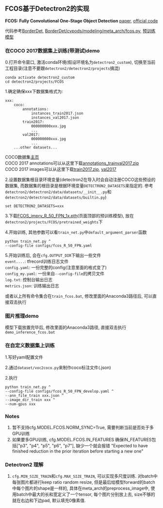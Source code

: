 ## FCOS基于Detectron2的实现

**FCOS: Fully Convolutional One-Stage Object Detection** [paper](https://arxiv.org/abs/1904.01355), [official code](https://github.com/tianzhi0549/FCOS)  

代码参考[BorderDet](https://github.com/Megvii-BaseDetection/BorderDet/tree/master/playground/detection/coco/fcos/fcos.res50.fpn.coco.800size.1x),
[BorderDet/cvpods/modeling/meta_arch/fcos.py](https://github.com/Megvii-BaseDetection/BorderDet/blob/master/cvpods/modeling/meta_arch/fcos.py),
[预训练模型](https://drive.google.com/file/d/1hcDobxvqolMwqj20BEAPikSMcz4NYZRx/view)


### 在COCO 2017数据集上训练(带测试)demo

0.打开命令窗口, 激活conda环境(假设环境名为`detectron2_custom`), 切换至当前工程目录(注意不要跟`detectron2/detectron2/projects`搞混)
```
conda activate detectron2_custom
cd detectron2/projects/FCOS
```


1.确定确保xxx下数据集格式为:
```
xxx:
    coco:
        annotations:
            instances_train2017.json
            instances_val2017.json
        train2017:
            000000000xxx.jpg
            ...
        val2017:
            000000000xxx.jpg
            ...
    ...other datasets...
```
COCO数据集[主页](https://cocodataset.org/#download)  
COCO 2017 annotations可以从这里下载[annotations_trainval2017.zip](http://images.cocodataset.org/annotations/annotations_trainval2017.zip)  
COCO 2017 images可以从这里下载[train2017.zip](http://images.cocodataset.org/zips/train2017.zip), [val2017](http://images.cocodataset.org/zips/val2017.zip)  


2.设置数据集根目录环境变量(detectron2在导入时会自动注册COCO这些预设的数据集, 而数据集的根目录是根据环境变量`DETECTRON2_DATASETS`来指定的. 参考`detectron2/detectron2/data/datasets/__init__.py`和`detectron2/detectron2/data/datasets/builtin.py`)
```
set DETECTRON2_DATASETS=xxx
```


3.下载[FCOS_imprv_R_50_FPN_1x.pth](https://drive.google.com/file/d/1hcDobxvqolMwqj20BEAPikSMcz4NYZRx/view)(页面顶部的预训练模型), 放在`detectron2/projects/FCOS/pretrained_weights`下


4.开始训练, 其他参数可以看`train_net.py`中`default_argument_parser`函数
```
python train_net.py ^
--config-file configs/fcos_R_50_FPN.yaml
```


5.开始训练后, 会在`cfg.OUTPUT_DIR`下输出一些文件  
`event....`: tfrecord训练日志文件  
`config.yaml`: 一份完整的config(注意里面的格式变了)  
`config_my.yaml`: 一份来自`--config-file`的拷贝文件  
`log.txt`: 控制台输出日志  
`metrics.json`: 训练输出日志  

或者以上所有命令集合在`train_fcos.bat`, 修改里面的Anaconda3路径后, 可以直接双击执行

### 图片推理demo

模型下载放置完毕后, 修改里面的Anaconda3路径, 直接双击执行`demo_inference_fcos.bat`

### 在自定义数据集上训练

1.写好yaml配置文件

2.通过`dataset/voc2coco.py`来制作coco标注文件(.json)

2.执行
```
python train_net.py ^
--config-file configs/fcos_R_50_FPN_develop.yaml ^
--ann_file_train xxx.json ^
--image_dir_train xxx ^
--num-gpus xxx
```

### Notes

1. 暂不支持cfg.MODEL.FCOS.NORM_SYNC=True, 需要判断当前是否处于多GPU训练
2. 如果要多GPU训练, cfg.MODEL.FCOS.IN_FEATURES 确保IN_FEATURES包括["p3", "p4", "p5", "p6", "p7"], 缺少一个就会报错 
"Expected to have finished reduction in the prior iteration before starting a new one"

### Detectron2 理解
1. `cfg.MIN_SIZE_TRAIN`和`cfg.MAX_SIZE_TRAIN`, 可以实现多尺度训练. 对batch中每张图片都进行keep ratio random resize, 
    但是最后给模型forward的batch中每个图片的shape是一样的, 具体在meta_arch的preprocess_image中, 
    使用batch中最大的长和宽定义了一个tensor, 每个图片分别放上去, size不够的就在右边和下边pad, 默认填充0像素值.







